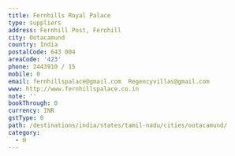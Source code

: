 ```yaml
---
title: Fernhills Royal Palace
type: suppliers
address: Fernhill Post, Fernhill
city: Ootacamund
country: India
postalCode: 643 004
areaCode: '423'
phone: 2443910 / 15
mobile: 0
email: fernhillspalace@gmail.com  Regencyvillas@gmail.com
www: http://www.fernhillspalace.co.in
note: ''
bookThrough: 0
currency: INR
gstType: 0
path: /destinations/india/states/tamil-nadu/cities/ootacamund/
category:
  - H
---
```


